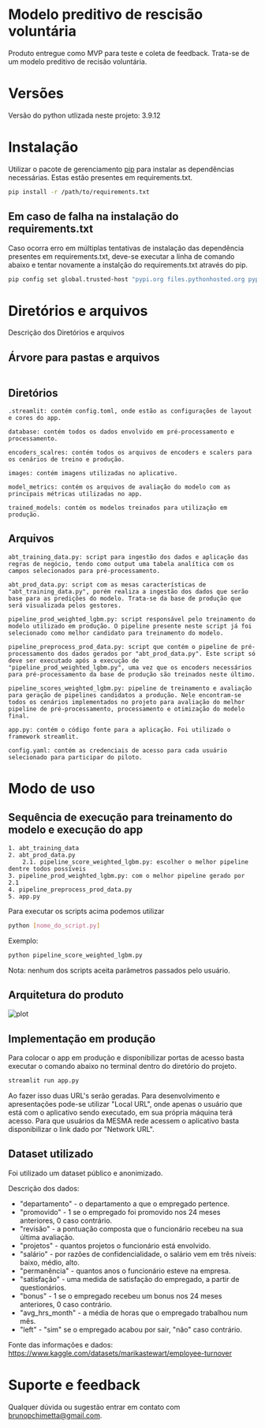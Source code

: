 # Modelo preditivo de rescisão voluntária

Produto entregue como MVP para teste e coleta de feedback. Trata-se de um modelo preditivo de recisão voluntária.

# Versões

Versão do python utlizada neste projeto: 3.9.12

# Instalação

Utilizar o pacote de gerenciamento [pip](https://pip.pypa.io/en/stable/) para instalar as dependências necessárias. Estas estão presentes em requirements.txt.

```bash
pip install -r /path/to/requirements.txt
```

## Em caso de falha na instalação do requirements.txt

Caso ocorra erro em múltiplas tentativas de instalação das dependência presentes em requirements.txt, deve-se executar a linha de comando abaixo e tentar novamente a instalção do requirements.txt através do pip.

```bash
pip config set global.trusted-host "pypi.org files.pythonhosted.org pypi.python.org"
```

# Diretórios e arquivos

Descrição dos Diretórios e arquivos

## Árvore para pastas e arquivos

```bash

```

## Diretórios

    .streamlit: contém config.toml, onde estão as configurações de layout e cores do app.

    database: contém todos os dados envolvido em pré-processamento e processamento.

    encoders_scalres: contém todos os arquivos de encoders e scalers para os cenários de treino e produção.

    images: contém imagens utilizadas no aplicativo.

    model_metrics: contém os arquivos de avaliação do modelo com as principais métricas utilizadas no app.

    trained_models: contém os modelos treinados para utilização em produção.

## Arquivos

    abt_training_data.py: script para ingestão dos dados e aplicação das regras de negócio, tendo como output uma tabela analítica com os campos selecionados para pré-processamento.

    abt_prod_data.py: script com as mesas características de "abt_training_data.py", porém realiza a ingestão dos dados que serão base para as predições do modelo. Trata-se da base de produção que será visualizada pelos gestores.

    pipeline_prod_weighted_lgbm.py: script responsável pelo treinamento do modelo utilizado em produção. O pipeline presente neste script já foi selecionado como melhor candidato para treinamento do modelo.

    pipeline_preprocess_prod_data.py: script que contém o pipeline de pré-processamento dos dados gerados por "abt_prod_data.py". Este script só deve ser executado após a execução de "pipeline_prod_weighted_lgbm.py", uma vez que os encoders necessários para pré-processamento da base de produção são treinados neste último.

    pipeline_scores_weighted_lgbm.py: pipeline de treinamento e avaliação para geração de pipelines candidatos a produção. Nele encontram-se todos os cenários implementados no projeto para avaliação do melhor pipeline de pré-processamento, processamento e otimização do modelo final.

    app.py: contém o código fonte para a aplicação. Foi utilizado o framework streamlit.

    config.yaml: contém as credenciais de acesso para cada usuário selecionado para participar do piloto.

# Modo de uso

## Sequência de execução para treinamento do modelo e execução do app

    1. abt_training_data
    2. abt_prod_data.py
        2.1. pipeline_score_weighted_lgbm.py: escolher o melhor pipeline dentre todos possíveis
    3. pipeline_prod_weighted_lgbm.py: com o melhor pipeline gerado por 2.1
    4. pipeline_preprocess_prod_data.py
    5. app.py

Para executar os scripts acima podemos utilizar

```bash
python [nome_do_script.py]
```

Exemplo:

```bash
python pipeline_score_weighted_lgbm.py
```

Nota: nenhum dos scripts aceita parâmetros passados pelo usuário. 

## Arquitetura do produto

![plot](./images/pipeline_modelo_preditivo_turnover.drawio.png)

## Implementação em produção

Para colocar o app em produção e disponibilizar portas de acesso basta executar o comando abaixo no terminal dentro do diretório do projeto.

```bash
streamlit run app.py
```
Ao fazer isso duas URL's serão geradas. Para desenvolvimento e apresentações pode-se utilizar "Local URL", onde apenas o usuário que está com o aplicativo sendo executado,
em sua própria máquina terá acesso. Para que usuários da MESMA rede acessem o aplicativo basta disponibilizar o link dado por "Network URL".

## Dataset utilizado

Foi utilizado um dataset público e anonimizado.

Descrição dos dados:

- "departamento" - o departamento a que o empregado pertence.
- "promovido" - 1 se o empregado foi promovido nos 24 meses anteriores, 0 caso contrário.
- "revisão" - a pontuação composta que o funcionário recebeu na sua última avaliação.
- "projetos" - quantos projetos o funcionário está envolvido.
- "salário" - por razões de confidencialidade, o salário vem em três níveis: baixo, médio, alto.
- "permanência" - quantos anos o funcionário esteve na empresa.
- "satisfação" - uma medida de satisfação do empregado, a partir de questionários.
- "bonus" - 1 se o empregado recebeu um bonus nos 24 meses anteriores, 0 caso contrário.
- "avg_hrs_month" - a média de horas que o empregado trabalhou num mês.
- "left" - "sim" se o empregado acabou por sair, "não" caso contrário.

Fonte das informações e dados: https://www.kaggle.com/datasets/marikastewart/employee-turnover

# Suporte e feedback

Qualquer dúvida ou sugestão entrar em contato com brunopchimetta@gmail.com.
